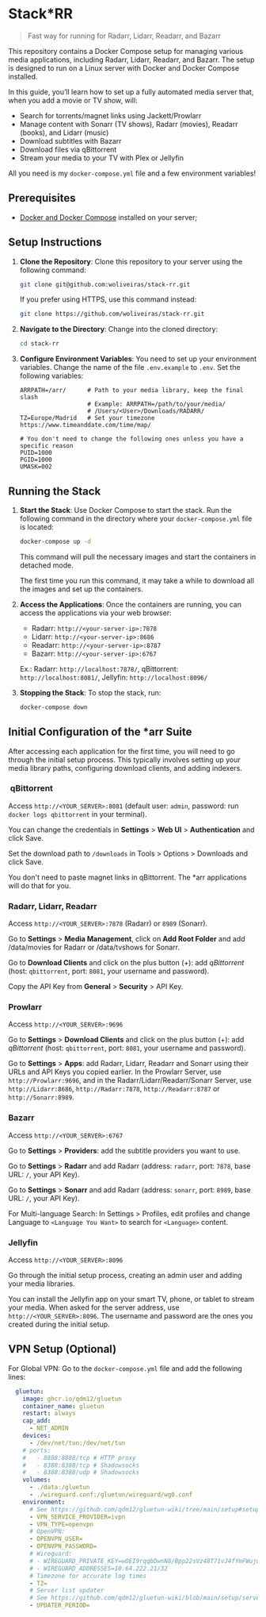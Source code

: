 # Stack*RR

> Fast way for running for Radarr, Lidarr, Readarr, and Bazarr

This repository contains a Docker Compose setup for managing various media applications, including Radarr, Lidarr, Readarr, and Bazarr. The setup is designed to run on a Linux server with Docker and Docker Compose installed.

In this guide, you’ll learn how to set up a fully automated media server that, when you add a movie or TV show, will:

- Search for torrents/magnet links using Jackett/Prowlarr
- Manage content with Sonarr (TV shows), Radarr (movies), Readarr (books), and Lidarr (music)
- Download subtitles with Bazarr
- Download files via qBittorrent
- Stream your media to your TV with Plex or Jellyfin

All you need is my `docker-compose.yml` file and a few environment variables!

## Prerequisites

- [Docker and Docker Compose](https://docs.docker.com/compose/install/#docker-desktop-recommended) installed on your server;

## Setup Instructions

1. **Clone the Repository**: Clone this repository to your server using the following command:

   ```bash
   git clone git@github.com:woliveiras/stack-rr.git
   ```

   If you prefer using HTTPS, use this command instead:

   ```bash
   git clone https://github.com/woliveiras/stack-rr.git
   ```

1. **Navigate to the Directory**: Change into the cloned directory:

   ```bash
   cd stack-rr
   ```

1. **Configure Environment Variables**: You need to set up your environment variables. Change the name of the file `.env.example` to `.env`. Set the following variables:

   ```env
   ARRPATH=/arr/      # Path to your media library, keep the final slash
                      # Example: ARRPATH=/path/to/your/media/ 
                      # /Users/<User>/Downloads/RADARR/
   TZ=Europe/Madrid   # Set your timezone https://www.timeanddate.com/time/map/

   # You don't need to change the following ones unless you have a specific reason
   PUID=1000
   PGID=1000
   UMASK=002
   ```

## Running the Stack

1. **Start the Stack**: Use Docker Compose to start the stack. Run the following command in the directory where your `docker-compose.yml` file is located:

   ```bash
   docker-compose up -d
   ```

   This command will pull the necessary images and start the containers in detached mode.

   The first time you run this command, it may take a while to download all the images and set up the containers.

2. **Access the Applications**: Once the containers are running, you can access the applications via your web browser:

   - Radarr: `http://<your-server-ip>:7878`
   - Lidarr: `http://<your-server-ip>:8686`
   - Readarr: `http://<your-server-ip>:8787`
   - Bazarr: `http://<your-server-ip>:6767`

   Ex.: Radarr: `http://localhost:7878/`, qBittorrent: `http://localhost:8081/`, Jellyfin: `http://localhost:8096/`

3. **Stopping the Stack**: To stop the stack, run:

   ```bash
   docker-compose down
   ```

## Initial Configuration of the *arr Suite

After accessing each application for the first time, you will need to go through the initial setup process. This typically involves setting up your media library paths, configuring download clients, and adding indexers.

###  qBittorrent

Access `http://<YOUR_SERVER>:8081` (default user: `admin`, password: run `docker logs qbittorrent` in your terminal).

You can change the credentials in **Settings** > **Web UI** > **Authentication** and click Save.

Set the download path to `/downloads` in Tools > Options > Downloads and click Save.

You don't need to paste magnet links in qBittorrent. The *arr applications will do that for you.

### Radarr, Lidarr, Readarr

Access `http://<YOUR_SERVER>:7878` (Radarr) or `8989` (Sonarr).

Go to **Settings** > **Media Management**, click on **Add Root Folder** and add /data/movies for Radarr or /data/tvshows for Sonarr.

Go to **Download Clients** and click on the plus button (+): add *qBittorrent* (host: `qbittorrent`, port: `8081`, your username and password).

Copy the API Key from **General** > **Security** > API Key.

### Prowlarr

Access `http://<YOUR_SERVER>:9696`

Go to **Settings** > **Download Clients** and click on the plus button (+): add *qBittorrent* (host: `qbittorrent`, port: `8081`, your username and password).

Go to **Settings** > **Apps**: add Radarr, Lidarr, Readarr and Sonarr using their URLs and API Keys you copied earlier. In the Prowlarr Server, use `http://Prowlarr:9696`, and in the Radarr/Lidarr/Readarr/Sonarr Server, use `http://Lidarr:8686`, `http://Radarr:7878`, `http://Readarr:8787` or `http://Sonarr:8989`.

### Bazarr

Access `http://<YOUR_SERVER>:6767`

Go to **Settings** > **Providers**: add the subtitle providers you want to use.

Go to **Settings** > **Radarr** and add Radarr (address: `radarr`, port: `7878`, base URL: `/`, your API Key).

Go to **Settings** > **Sonarr** and add Radarr (address: `sonarr`, port: `8989`, base URL: `/`, your API Key).

For Multi-language Search: In Settings > Profiles, edit profiles and change Language to `<Language You Want>` to search for `<Language>` content.

### Jellyfin

Access `http://<YOUR_SERVER>:8096`

Go through the initial setup process, creating an admin user and adding your media libraries.

You can install the Jellyfin app on your smart TV, phone, or tablet to stream your media. When asked for the server address, use `http://<YOUR_SERVER>:8096`. The username and password are the ones you created during the initial setup.

## VPN Setup (Optional)

For Global VPN: Go to the `docker-compose.yml` file and add the following lines:

```yaml
  gluetun:
    image: ghcr.io/qdm12/gluetun
    container_name: gluetun
    restart: always
    cap_add:
      - NET_ADMIN
    devices:
      - /dev/net/tun:/dev/net/tun
    # ports:
    #   - 8888:8888/tcp # HTTP proxy
    #   - 8388:8388/tcp # Shadowsocks
    #   - 8388:8388/udp # Shadowsocks
    volumes:
      - ./data:/gluetun
      - ./wireguard.conf:/gluetun/wireguard/wg0.conf
    environment:
      # See https://github.com/qdm12/gluetun-wiki/tree/main/setup#setup
      - VPN_SERVICE_PROVIDER=ivpn
      - VPN_TYPE=openvpn
      # OpenVPN:
      - OPENVPN_USER=
      - OPENVPN_PASSWORD=
      # Wireguard:
      # - WIREGUARD_PRIVATE_KEY=wOEI9rqqbDwnN8/Bpp22sVz48T71vJ4fYmFWujulwUU=
      # - WIREGUARD_ADDRESSES=10.64.222.21/32
      # Timezone for accurate log times
      - TZ=
      # Server list updater
      # See https://github.com/qdm12/gluetun-wiki/blob/main/setup/servers.md#update-the-vpn-servers-list
      - UPDATER_PERIOD=
```
